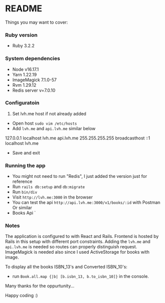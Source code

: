 # README


Things you may want to cover:

### Ruby version

- Ruby 3.2.2

### System dependencies

- Node v16.17.1
- Yarn 1.22.19
- ImageMagick 7.1.0-57
- Rvm 1.29.12
- Redis server v=7.0.10

### Configuratoin

1. Set lvh.me host if not already added

- Open host `sudo vim /etc/hosts`
- Add `lvh.me` and `api.lvh.me` similar below

127.0.0.1       localhost lvh.me api.lvh.me
255.255.255.255 broadcasthost
::1             localhost lvh.me

- Save and exit

### Running the app

- You might not need to run "Redis", I just added the version just for reference
- Run `rails db:setup` and `db:migrate`
- Run `bin/div`
- Visit `http://lvh.me:3000` in the browser
- You can test the api `http://api.lvh.me:3000/v1/books/:id` with Postman Or similar
- Books Api `

### Notes

The application is configured to with React and Rails. Frontend is hosted by Rails
in this setup with different port constraints. Adding the `lvh.me` and `api.lvh.me` is needed
so routes can properly distinguish request. ImageMagick is needed also since I used
ActiveStorage for books with image.

To display all the books ISBN_13's and Converted ISBN_10's:
- run `Book.all.map {|b| [b.isbn_13, b.to_isbn_10]}` in the console.

Many thanks for the oppurtunity...

Happy coding :)
